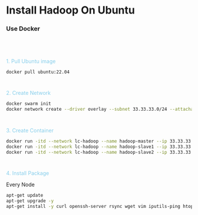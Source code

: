 <style>
.step {
    color: skyblue;
    padding-top: 20pt;
}
</style>
<h1>Install Hadoop On Ubuntu</h1>

<h3>Use Docker</h3>

<p class="step" style="padding-top: 40pt">1. Pull Ubuntu image</p>

```bash
docker pull ubuntu:22.04
```

<p class="step">2. Create Network</p>

```bash
docker swarm init
docker network create --driver overlay --subnet 33.33.33.0/24 --attachable lc-hadoop
```

<p class="step">3. Create Container</p>

```bash
docker run -itd --network lc-hadoop --name hadoop-master --ip 33.33.33.3 -p 29870:9870 -p 28088:8088 -p 29888:19888 ubuntu:22.04 /bin/bash
docker run -itd --network lc-hadoop --name hadoop-slave1 --ip 33.33.33.4 ubuntu:22.04 /bin/bash
docker run -itd --network lc-hadoop --name hadoop-slave2 --ip 33.33.33.5 ubuntu:22.04 /bin/bash
```

<p class="step">4. Install Package</p>
<p>Every Node</p>

```bash
apt-get update
apt-get upgrade -y
apt-get install -y curl openssh-server rsync wget vim iputils-ping htop openjdk-11-jdk
```
